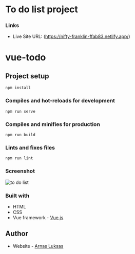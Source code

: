 # To do list project

### Links

- Live Site URL: (https://nifty-franklin-ffab83.netlify.app/)

# vue-todo

## Project setup
```
npm install
```

### Compiles and hot-reloads for development
```
npm run serve
```

### Compiles and minifies for production
```
npm run build
```

### Lints and fixes files
```
npm run lint
```


### Screenshot

<img src="https://raw.githubusercontent.com/ArnasLuksas/to-do-list/tree/main/src/assets/todolist.png" alt="to do list" > 


### Built with

- HTML
- CSS
- Vue framework - [Vue.js](https://vuejs.org/) 


## Author

- Website - [Arnas Luksas](https://www.arnasluksas.lt)